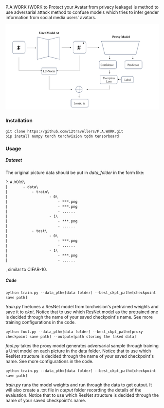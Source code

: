 P.A.WORK (WORK to Protect your Avatar from privacy leakage) is method to use adversarial attack method to confuse models which tries to infer gender information from social media users' avatars. 

![0](0.png)

### Installation

```
git clone https://github.com/12travellers/P.A.WORK.git
pip install numpy torch torchvision tqdm tensorboard
```

### Usage

##### Dataset

The original picture data should be put in *data_folder* in the form like:

```
P.A.WORK\
|		- data\
|			- train\
|					- 0\
|						- ***.png
|						- ***.png
|						- ......
|					- 1\
|						- ***.png
|						- ......
|			- test\
|					- 0\
|						- ***.png
|						- ......
|					- 1\
|						- ***.png
|						- ......
```

, similar to CIFAR-10.

##### Code

```
python train.py --data_pth=[data folder] --best_ckpt_path=[checkpoint save path]
```

*train.py* finetunes a ResNet model from torchvision's pretrained weights and save it to *ckpt*. Notice that to use which ResNet model as the pretrained one is decided through the name of your saved checkpoint's name. See more training configurations in the code.

```
python fool.py --data_pth=[data folder] --best_ckpt_path=[proxy checkpoint save path] --output=[path storing the faked data] 
```

*fool.py* takes the proxy model generates adversarial sample through training a Unet model on each picture in the data folder. Notice that to use which ResNet structure is decided through the name of your saved checkpoint's name. See more configurations in the code.

```
python train.py --data_pth=[data folder] --best_ckpt_path=[checkpoint save path]
```

*train.py* runs the model weights and run through the data to get output. It will also create a .txt file in *output* folder recording the details of the evaluation. Notice that to use which ResNet structure is decided through the name of your saved checkpoint's name. 